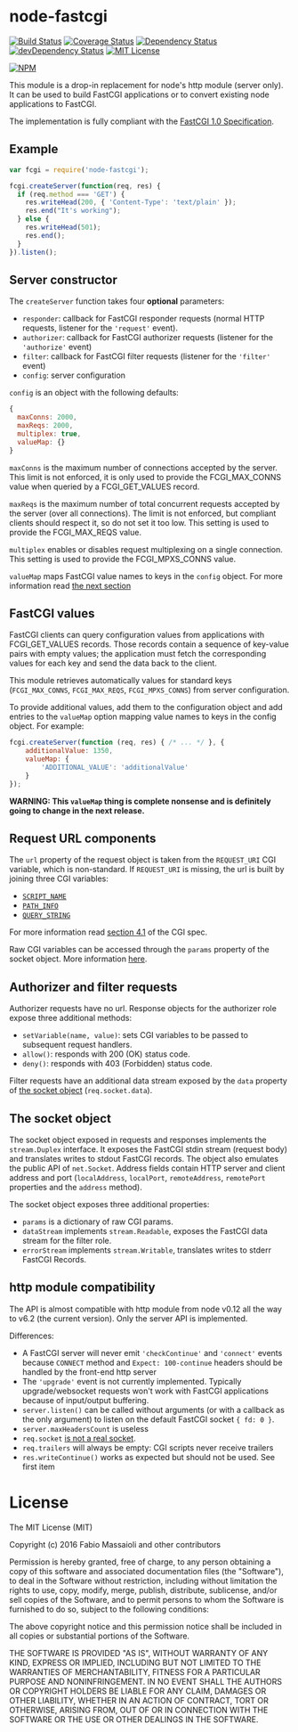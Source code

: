 node-fastcgi
============

[![Build Status](https://travis-ci.org/fbbdev/node-fastcgi.svg?branch=master)](https://travis-ci.org/fbbdev/node-fastcgi)
[![Coverage Status](https://coveralls.io/repos/github/fbbdev/node-fastcgi/badge.svg?branch=master)](https://coveralls.io/github/fbbdev/node-fastcgi?branch=master)
[![Dependency Status](https://gemnasium.com/fbbdev/node-fastcgi.svg)](https://gemnasium.com/fbbdev/node-fastcgi)
[![devDependency Status](https://david-dm.org/fbbdev/node-fastcgi/dev-status.svg)](https://david-dm.org/fbbdev/node-fastcgi#info=devDependencies)
[![MIT License](http://img.shields.io/badge/license-MIT-blue.svg?style=flat)](LICENSE)

[![NPM](https://nodei.co/npm/node-fastcgi.png?downloads=true)](https://nodei.co/npm/node-fastcgi/)

This module is a drop-in replacement for node's http module (server only). It can be used to build FastCGI applications or to convert existing node applications to FastCGI.

The implementation is fully compliant with the [FastCGI 1.0 Specification](https://fast-cgi.github.io/spec).

Example
-------

```javascript
var fcgi = require('node-fastcgi');

fcgi.createServer(function(req, res) {
  if (req.method === 'GET') {
    res.writeHead(200, { 'Content-Type': 'text/plain' });
    res.end("It's working");
  } else {
    res.writeHead(501);
    res.end();
  }
}).listen();
```

Server constructor
------------------

The `createServer` function takes four **optional** parameters:

  - `responder`: callback for FastCGI responder requests (normal HTTP requests, listener for the `'request'` event).
  - `authorizer`: callback for FastCGI authorizer requests (listener for the `'authorize'` event)
  - `filter`: callback for FastCGI filter requests (listener for the `'filter'` event)
  - `config`: server configuration

`config` is an object with the following defaults:

```js
{
  maxConns: 2000,
  maxReqs: 2000,
  multiplex: true,
  valueMap: {}
}
```

`maxConns` is the maximum number of connections accepted by the server. This limit is not enforced, it is only used to provide the FCGI_MAX_CONNS value when queried by a FCGI_GET_VALUES record.

`maxReqs` is the maximum number of total concurrent requests accepted by the server (over all connections). The limit is not enforced, but compliant clients should respect it, so do not set it too low. This setting is used to provide the FCGI_MAX_REQS value.

`multiplex` enables or disables request multiplexing on a single connection. This setting is used to provide the FCGI_MPXS_CONNS value.

`valueMap` maps FastCGI value names to keys in the `config` object. For more information read [the next section](#fastcgi-values)

FastCGI values
--------------

FastCGI clients can query configuration values from applications with FCGI_GET_VALUES records. Those records contain a sequence of key-value pairs with empty values; the application must fetch the corresponding values for each key and send the data back to the client.

This module retrieves automatically values for standard keys (`FCGI_MAX_CONNS`, `FCGI_MAX_REQS`, `FCGI_MPXS_CONNS`) from server configuration.

To provide additional values, add them to the configuration object and add entries to the `valueMap` option mapping value names to keys in the config object. For example:

```js
fcgi.createServer(function (req, res) { /* ... */ }, {
    additionalValue: 1350,
    valueMap: {
        'ADDITIONAL_VALUE': 'additionalValue'
    }
});
```

**WARNING: This `valueMap` thing is complete nonsense and is definitely going to change in the next release.**

Request URL components
----------------------

The `url` property of the request object is taken from the `REQUEST_URI` CGI variable, which is non-standard. If `REQUEST_URI` is missing, the url is built by joining three CGI variables:

  - [`SCRIPT_NAME`](https://tools.ietf.org/html/rfc3875#section-4.1.13)
  - [`PATH_INFO`](https://tools.ietf.org/html/rfc3875#section-4.1.5)
  - [`QUERY_STRING`](https://tools.ietf.org/html/rfc3875#section-4.1.7)

For more information read [section 4.1](https://tools.ietf.org/html/rfc3875#section-4.1) of the CGI spec.

Raw CGI variables can be accessed through the `params` property of the socket object. More information [here](#the-socket-object).

Authorizer and filter requests
------------------------------

Authorizer requests have no url. Response objects for the authorizer role expose three additional methods:

  - `setVariable(name, value)`: sets CGI variables to be passed to subsequent request handlers.
  - `allow()`: responds with 200 (OK) status code.
  - `deny()`: responds with 403 (Forbidden) status code.

Filter requests have an additional data stream exposed by the `data` property of [the socket object](#the-socket-object) (`req.socket.data`).

The socket object
-----------------

The socket object exposed in requests and responses implements the `stream.Duplex` interface. It exposes the FastCGI stdin stream (request body)
and translates writes to stdout FastCGI records.
The object also emulates the public API of `net.Socket`. Address fields contain HTTP server and client address and port (`localAddress`, `localPort`, `remoteAddress`, `remotePort` properties and the `address` method).

The socket object exposes three additional properties:
  - `params` is a dictionary of raw CGI params.
  - `dataStream` implements `stream.Readable`, exposes the FastCGI data stream for the filter role.
  - `errorStream` implements `stream.Writable`, translates writes to stderr FastCGI Records.

http module compatibility
-------------------------

The API is almost compatible with http module from node v0.12 all the way to v6.2 (the current version). Only the server API is implemented.

Differences:
  - A FastCGI server will never emit `'checkContinue'` and `'connect'` events because `CONNECT` method and `Expect: 100-continue` headers should be handled by the front-end http server
  - The `'upgrade'` event is not currently implemented. Typically upgrade/websocket requests won't work with FastCGI applications because of input/output buffering.
  - `server.listen()` can be called without arguments (or with a callback as the only argument) to listen on the default FastCGI socket `{ fd: 0 }`.
  - `server.maxHeadersCount` is useless
  - `req.socket` [is not a real socket](#the-socket-object).
  - `req.trailers` will always be empty: CGI scripts never receive trailers
  - `res.writeContinue()` works as expected but should not be used. See first item

License
=======

The MIT License (MIT)

Copyright (c) 2016 Fabio Massaioli and other contributors

Permission is hereby granted, free of charge, to any person obtaining a copy of
this software and associated documentation files (the "Software"), to deal in
the Software without restriction, including without limitation the rights to
use, copy, modify, merge, publish, distribute, sublicense, and/or sell copies of
the Software, and to permit persons to whom the Software is furnished to do so,
subject to the following conditions:

The above copyright notice and this permission notice shall be included in all
copies or substantial portions of the Software.

THE SOFTWARE IS PROVIDED "AS IS", WITHOUT WARRANTY OF ANY KIND, EXPRESS OR
IMPLIED, INCLUDING BUT NOT LIMITED TO THE WARRANTIES OF MERCHANTABILITY, FITNESS
FOR A PARTICULAR PURPOSE AND NONINFRINGEMENT. IN NO EVENT SHALL THE AUTHORS OR
COPYRIGHT HOLDERS BE LIABLE FOR ANY CLAIM, DAMAGES OR OTHER LIABILITY, WHETHER
IN AN ACTION OF CONTRACT, TORT OR OTHERWISE, ARISING FROM, OUT OF OR IN
CONNECTION WITH THE SOFTWARE OR THE USE OR OTHER DEALINGS IN THE SOFTWARE.
